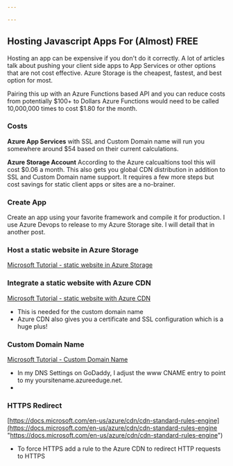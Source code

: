 ```yaml
---

---
```

## Hosting Javascript Apps For (Almost) FREE

Hosting an app can be expensive if you don't do it correctly. A lot of articles talk about pushing your client side apps to App Services or other options that are not cost effective. Azure Storage is the cheapest, fastest, and best option for most.

Pairing this up with an Azure Functions based API and you can reduce costs from potentially $100+ to Dollars
Azure Functions would need to be called 10,000,000 times to cost $1.80 for the month.

### Costs

**Azure App Services**
with SSL and Custom Domain name will run you somewhere around $54 based on their current calculations.

**Azure Storage Account**
According to the Azure calcualtions tool this will cost $0.06 a month. This also gets you global CDN distribution in addition to SSL and Custom Domain name support. It requires a few more steps but cost savings for static client apps or sites are a no-brainer.

### Create App

Create an app using your favorite framework and compile it for production. I use Azure Devops to release to my Azure Storage site. I will detail that in another post.

### Host a static website in Azure Storage

[Microsoft Tutorial - static website in Azure Storage](https://docs.microsoft.com/en-us/azure/storage/blobs/storage-blob-static-website-how-to?tabs=azure-portal)

### Integrate a static website with Azure CDN

[Microsoft Tutorial - static website with Azure CDN](https://docs.microsoft.com/en-us/azure/storage/blobs/static-website-content-delivery-network)

* This is needed for the custom domain name
* Azure CDN also gives you a certificate and SSL configuration which is a huge plus!

### Custom Domain Name

[Microsoft Tutorial - Custom Domain Name](https://docs.microsoft.com/en-us/azure/storage/blobs/storage-custom-domain-name?tabs=azure-portal)

* In my DNS Settings on GoDaddy, I adjust the www CNAME entry to point to my yoursitename.azureeduge.net.
* 

### HTTPS Redirect

[https://docs.microsoft.com/en-us/azure/cdn/cdn-standard-rules-engine](https://docs.microsoft.com/en-us/azure/cdn/cdn-standard-rules-engine "https://docs.microsoft.com/en-us/azure/cdn/cdn-standard-rules-engine")

* To force HTTPS add a rule to the Azure CDN to redirect HTTP requests to HTTPS